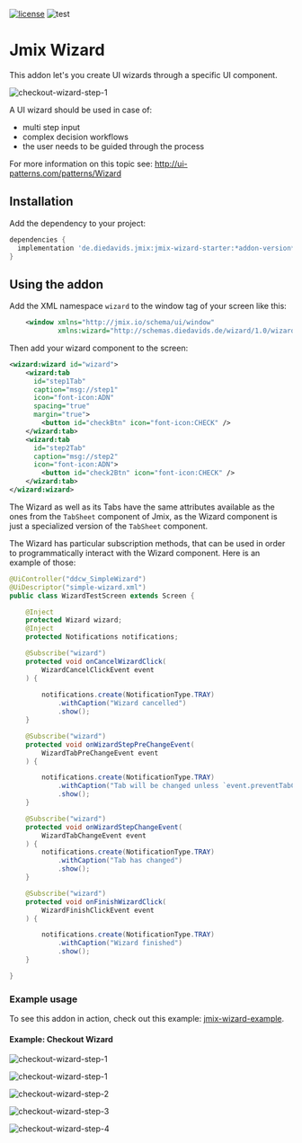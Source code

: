 [![license](https://img.shields.io/badge/license-Apache%20License%202.0-blue.svg?style=flat)](http://www.apache.org/licenses/LICENSE-2.0) ![test](https://github.com/mariodavid/jmix-wizard/actions/workflows/test.yml/badge.svg)

# Jmix Wizard

This addon let's you create UI wizards through a specific UI component.

![checkout-wizard-step-1](img/1-customer.png)


A UI wizard should be used in case of:

* multi step input
* complex decision workflows
* the user needs to be guided through the process


For more information on this topic see: http://ui-patterns.com/patterns/Wizard


## Installation


Add the dependency to your project:

```groovy
dependencies {
  implementation 'de.diedavids.jmix:jmix-wizard-starter:*addon-version*'
}
```

## Using the addon

Add the XML namespace `wizard` to the window tag of your screen like this:

```xml
    <window xmlns="http://jmix.io/schema/ui/window"
            xmlns:wizard="http://schemas.diedavids.de/wizard/1.0/wizard-component.xsd">
```

Then add your wizard component to the screen:

```xml
<wizard:wizard id="wizard">
    <wizard:tab
      id="step1Tab"
      caption="msg://step1"
      icon="font-icon:ADN"
      spacing="true"
      margin="true">
        <button id="checkBtn" icon="font-icon:CHECK" />
    </wizard:tab>
    <wizard:tab
      id="step2Tab"
      caption="msg://step2"
      icon="font-icon:ADN">
        <button id="check2Btn" icon="font-icon:CHECK" />
    </wizard:tab>
</wizard:wizard>
```

The Wizard as well as its Tabs have the same attributes available as the ones from the `TabSheet` component of Jmix, as the Wizard component is just a specialized version of the `TabSheet`  component.

The Wizard has particular subscription methods, that can be used in order to programmatically interact with
the Wizard component. Here is an example of those:

```java
@UiController("ddcw_SimpleWizard")
@UiDescriptor("simple-wizard.xml")
public class WizardTestScreen extends Screen {

    @Inject
    protected Wizard wizard;
    @Inject
    protected Notifications notifications;

    @Subscribe("wizard")
    protected void onCancelWizardClick(
        WizardCancelClickEvent event
    ) {
        
        notifications.create(NotificationType.TRAY)
            .withCaption("Wizard cancelled")
            .show();
    }

    @Subscribe("wizard")
    protected void onWizardStepPreChangeEvent(
        WizardTabPreChangeEvent event
    ) {

        notifications.create(NotificationType.TRAY)
            .withCaption("Tab will be changed unless `event.preventTabChange();` is called in here")
            .show();
    }

    @Subscribe("wizard")
    protected void onWizardStepChangeEvent(
        WizardTabChangeEvent event
    ) {
        notifications.create(NotificationType.TRAY)
            .withCaption("Tab has changed")
            .show();
    }

    @Subscribe("wizard")
    protected void onFinishWizardClick(
        WizardFinishClickEvent event
    ) {

        notifications.create(NotificationType.TRAY)
            .withCaption("Wizard finished")
            .show();
    }

}
```


### Example usage
To see this addon in action, check out this example: [jmix-wizard-example](https://github.com/mariodavid/jmix-wizard-example).

#### Example: Checkout Wizard


![checkout-wizard-step-1](img/1-customer.png)

![checkout-wizard-step-1](img/1-customer-validation.png)

![checkout-wizard-step-2](img/2-address.png)

![checkout-wizard-step-3](img/3-items.png)

![checkout-wizard-step-4](img/4-summary.png)
